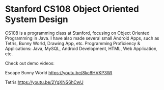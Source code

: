 # Stanford CS108 Object Oriented System Design
CS108 is a programming class at Stanford, focusing on Object Oriented Programming in Java. I have also made several small Android Apps, such as Tetris, Bunny World,  Drawing App, etc. 
Programming Proficiency & Applications: Java, MySQL, Android Development, HTML, Web Application, etc.

Check out demo videos:

Escape Bunny World
https://youtu.be/8kc8HVKP3WI

Tetris
https://youtu.be/2YgXNS6hCwU

